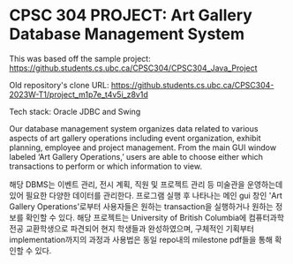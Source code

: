 # CPSC 304 PROJECT: Art Gallery Database Management System

This was based off the sample project: https://github.students.cs.ubc.ca/CPSC304/CPSC304_Java_Project

Old repository's clone URL: https://github.students.cs.ubc.ca/CPSC304-2023W-T1/project_m1p7e_t4v5i_z8v1d

Tech stack: Oracle JDBC and Swing

Our database management system organizes data related to various aspects of art gallery operations including
event organization, exhibit planning, employee and project management. From the main GUI
window labeled ‘Art Gallery Operations,’ users are able to choose either which transactions
to perform or which information to view.

해당 DBMS는 이벤트 관리, 전시 계획, 직원 및 프로젝트 관리 등 미술관을 운영하는데 있어 필요한 다양한 데이터를 관리한다. 프로그램 실행 후 나타나는 메인 gui 창인 'Art Gallery Operations'로부터 사용자들은 원하는 transaction을 실행하거나 원하는 정보를 확인할 수 있다.
해당 프로젝트는 University of British Columbia에 컴퓨터과학 전공 교환학생으로 파견되어 현지 학생들과 완성하였으며, 구체적인 기획부터 implementation까지의 과정과 사용법은 동일 repo내의 milestone pdf들을 통해 확인할 수 있다. 


